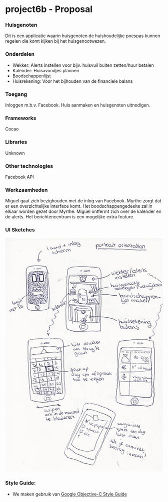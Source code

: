 project6b - Proposal
==========
### Huisgenoten

Dit is een applicatie waarin huisgenoten de huishoudelijke poespas kunnen regelen die komt kijken bij het huisgenootwezen.

### Onderdelen
* Wekker:
Alerts instellen voor bijv. huisvuil buiten zetten/huur betalen
* Kalender:
Huisavondjes plannen
* Boodschappenlijst
* Huisrekening:
Voor het bijhouden van de financiele balans


### Toegang
Inloggen m.b.v. Facebook. Huis aanmaken en huisgenoten uitnodigen.
### Frameworks
Cocao
### Libraries
Unknown
### Other technologies
Facebook API

### Werkzaamheden
Miguel gaat zich bezighouden met de inlog van Facebook. Myrthe zorgt dat er een overzichtelijke interface komt. Het boodschappengedeelte zal in elkaar worden gezet door Myrthe. Miguel ontfermt zich over de kalender en de alerts. Het berichtencentrum is een mogelijke extra feature.

### UI Sketches
![GitHub Logo](https://github.com/mbil/project6b/blob/master/UIsketch/UIsketch.jpg?raw=true)


### Style Guide:
- We maken gebruik van [Google Objective-C Style Guide][1]

[1]: http://google-styleguide.googlecode.com/svn/trunk/objcguide.xml
